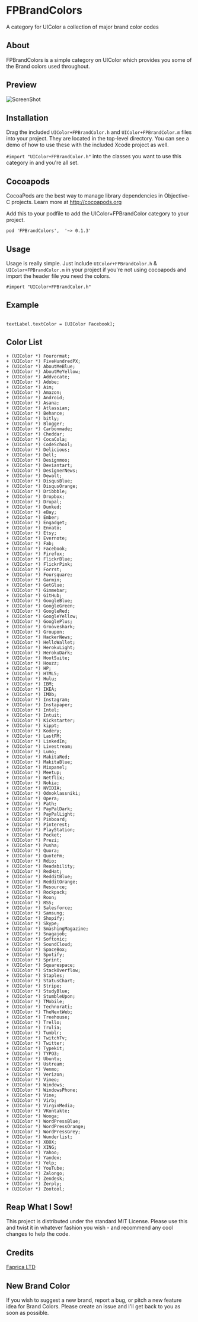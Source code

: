 FPBrandColors
=============

A category for UIColor a collection of major brand color codes

About
----------
FPBrandColors is a simple category on UIColor which provides you some of the Brand colors used throughout.

## Preview

![ScreenShot](Screenshots/colorSC.PNG)

## Installation

Drag the included <code>UIColor+FPBrandColor.h</code> and <code>UIColor+FPBrandColor.m</code> files into your project. They are located in the top-level directory. You can see a demo of how to use these with the included Xcode project as well.

<code>#import "UIColor+FPBrandColor.h"</code> into the classes you want to use this category in and you're all set.

Cocoapods
-------

CocoaPods are the best way to manage library dependencies in Objective-C projects.
Learn more at http://cocoapods.org

Add this to your podfile to add the UIColor+FPBrandColor category to your project.

    pod 'FPBrandColors',  '~> 0.1.3'

Usage
----------

Usage is really simple. Just include `UIColor+FPBrandColor.h` & `UIColor+FPBrandColor.m` in your project if you're not using cocoapods and import the header file you need the colors.

    #import "UIColor+FPBrandColor.h"

Example
--------------

```Obj-C

textLabel.textColor = [UIColor Facebook];
```

Color List
----------

    + (UIColor *) Fourormat;
    + (UIColor *) FiveHundredPX;
    + (UIColor *) AboutMeBlue;
    + (UIColor *) AboutMeYellow;
    + (UIColor *) Addvocate;
    + (UIColor *) Adobe;
    + (UIColor *) Aim;
    + (UIColor *) Amazon;
    + (UIColor *) Android;
    + (UIColor *) Asana;
    + (UIColor *) Atlassian;
    + (UIColor *) Behance;
    + (UIColor *) bitly;
    + (UIColor *) Blogger;
    + (UIColor *) Carbonmade;
    + (UIColor *) Cheddar;
    + (UIColor *) CocaCola;
    + (UIColor *) CodeSchool;
    + (UIColor *) Delicious;
    + (UIColor *) Dell;
    + (UIColor *) Designmoo;
    + (UIColor *) Deviantart;
    + (UIColor *) DesignerNews;
    + (UIColor *) Dewalt;
    + (UIColor *) DisqusBlue;
    + (UIColor *) DisqusOrange;
    + (UIColor *) Dribbble;
    + (UIColor *) Dropbox;
    + (UIColor *) Drupal;
    + (UIColor *) Dunked;
    + (UIColor *) eBay;
    + (UIColor *) Ember;
    + (UIColor *) Engadget;
    + (UIColor *) Envato;
    + (UIColor *) Etsy;
    + (UIColor *) Evernote;
    + (UIColor *) Fab;
    + (UIColor *) Facebook;
    + (UIColor *) Firefox;
    + (UIColor *) FlickrBlue;
    + (UIColor *) FlickrPink;
    + (UIColor *) Forrst;
    + (UIColor *) Foursquare;
    + (UIColor *) Garmin;
    + (UIColor *) GetGlue;
    + (UIColor *) Gimmebar;
    + (UIColor *) GitHub;
    + (UIColor *) GoogleBlue;
    + (UIColor *) GoogleGreen;
    + (UIColor *) GoogleRed;
    + (UIColor *) GoogleYellow;
    + (UIColor *) GooglePlus;
    + (UIColor *) Grooveshark;
    + (UIColor *) Groupon;
    + (UIColor *) HackerNews;
    + (UIColor *) HelloWallet;
    + (UIColor *) HerokuLight;
    + (UIColor *) HerokuDark;
    + (UIColor *) HootSuite;
    + (UIColor *) Houzz;
    + (UIColor *) HP;
    + (UIColor *) HTML5;
    + (UIColor *) Hulu;
    + (UIColor *) IBM;
    + (UIColor *) IKEA;
    + (UIColor *) IMDb;
    + (UIColor *) Instagram;
    + (UIColor *) Instapaper;
    + (UIColor *) Intel;
    + (UIColor *) Intuit;
    + (UIColor *) Kickstarter;
    + (UIColor *) kippt;
    + (UIColor *) Kodery;
    + (UIColor *) LastFM;
    + (UIColor *) LinkedIn;
    + (UIColor *) Livestream;
    + (UIColor *) Lumo;
    + (UIColor *) MakitaRed;
    + (UIColor *) MakitaBlue;
    + (UIColor *) Mixpanel;
    + (UIColor *) Meetup;
    + (UIColor *) Netflix;
    + (UIColor *) Nokia;
    + (UIColor *) NVIDIA;
    + (UIColor *) Odnoklassniki;
    + (UIColor *) Opera;
    + (UIColor *) Path;
    + (UIColor *) PayPalDark;
    + (UIColor *) PayPalLight;
    + (UIColor *) Pinboard;
    + (UIColor *) Pinterest;
    + (UIColor *) PlayStation;
    + (UIColor *) Pocket;
    + (UIColor *) Prezi;
    + (UIColor *) Pusha;
    + (UIColor *) Quora;
    + (UIColor *) QuoteFm;
    + (UIColor *) Rdio;
    + (UIColor *) Readability;
    + (UIColor *) RedHat;
    + (UIColor *) RedditBlue;
    + (UIColor *) RedditOrange;
    + (UIColor *) Resource;
    + (UIColor *) Rockpack;
    + (UIColor *) Roon;
    + (UIColor *) RSS;
    + (UIColor *) Salesforce;
    + (UIColor *) Samsung;
    + (UIColor *) Shopify;
    + (UIColor *) Skype;
    + (UIColor *) SmashingMagazine;
    + (UIColor *) Snagajob;
    + (UIColor *) Softonic;
    + (UIColor *) SoundCloud;
    + (UIColor *) SpaceBox;
    + (UIColor *) Spotify;
    + (UIColor *) Sprint;
    + (UIColor *) Squarespace;
    + (UIColor *) StackOverflow;
    + (UIColor *) Staples;
    + (UIColor *) StatusChart;
    + (UIColor *) Stripe;
    + (UIColor *) StudyBlue;
    + (UIColor *) StumbleUpon;
    + (UIColor *) TMobile;
    + (UIColor *) Technorati;
    + (UIColor *) TheNextWeb;
    + (UIColor *) Treehouse;
    + (UIColor *) Trello;
    + (UIColor *) Trulia;
    + (UIColor *) Tumblr;
    + (UIColor *) TwitchTv;
    + (UIColor *) Twitter;
    + (UIColor *) Typekit;
    + (UIColor *) TYPO3;
    + (UIColor *) Ubuntu;
    + (UIColor *) Ustream;
    + (UIColor *) Venmo;
    + (UIColor *) Verizon;
    + (UIColor *) Vimeo;
    + (UIColor *) Windows;
    + (UIColor *) WindowsPhone;
    + (UIColor *) Vine;
    + (UIColor *) Virb;
    + (UIColor *) VirginMedia;
    + (UIColor *) VKontakte;
    + (UIColor *) Wooga;
    + (UIColor *) WordPressBlue;
    + (UIColor *) WordPressOrange;
    + (UIColor *) WordPressGrey;
    + (UIColor *) Wunderlist;
    + (UIColor *) XBOX;
    + (UIColor *) XING;
    + (UIColor *) Yahoo;
    + (UIColor *) Yandex;
    + (UIColor *) Yelp;
    + (UIColor *) YouTube;
    + (UIColor *) Zalongo;
    + (UIColor *) Zendesk;
    + (UIColor *) Zerply;
    + (UIColor *) Zootool;


Reap What I Sow!
-

This project is distributed under the standard MIT License. Please use this and twist it in whatever fashion you wish - and recommend any cool changes to help the code.

## Credits

[Faprica LTD](https://www.faprica.com)

## New Brand Color
If you wish to suggest a new brand, report a bug, or pitch a new feature idea for Brand Colors. Please create an issue and I'll get back to you as soon as possible.
